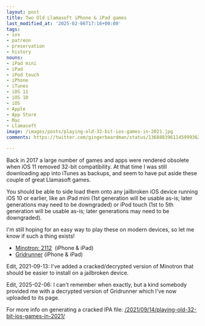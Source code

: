 ```yaml
---
layout: post
title: Two Old Llamasoft iPhone & iPad games
last_modified_at: '2025-02-06T17:16+00:00'
tags:
- ios
- patreon
- preservation
- history
nouns:
- iPad mini
- iPad
- iPod touch
- iPhone
- iTunes
- iOS 11
- iOS 10
- iOS
- Apple
- App Store
- Mac
- Llamasoft
image: /images/posts/playing-old-32-bit-ios-games-in-2021.jpg
comments: https://twitter.com/gingerbeardman/status/1368883961145999362

---
```


Back in 2017 a large number of games and apps were rendered obsolete when iOS 11 removed 32-bit compatibility. At that time I was still downloading app into iTunes as backups, and seem to have put aside these couple of great Llamasoft games.

You should be able to side load them onto any jailbroken iOS device running iOS 10 or earlier, like an iPad mini (1st generation will be usable as-is; later generations may need to be downgraded) or iPod touch (1st to 5th generation will be usable as-is; later generations may need to be downgraded).

I'm still hoping for an easy way to play these on modern devices, so let me know if such a thing exists!

- [Minotron: 2112](https://archive.org/details/minotron-2112)  (iPhone & iPad)
- [Gridrunner](https://archive.org/details/gridrunner-ios) (iPhone & iPad)

Edit, 2021-09-13: I've added a cracked/decrypted version of Minotron that should be easier to install on a jailbroken device. 

Edit, 2025-02-06: I can't remember when exactly, but a kind somebody provided me with a decrypted version of Gridrunner which I've now uploaded to its page.

For more info on generating a cracked IPA file: [/2021/09/14/playing-old-32-bit-ios-games-in-2021/](/2021/09/14/playing-old-32-bit-ios-games-in-2021/) 
